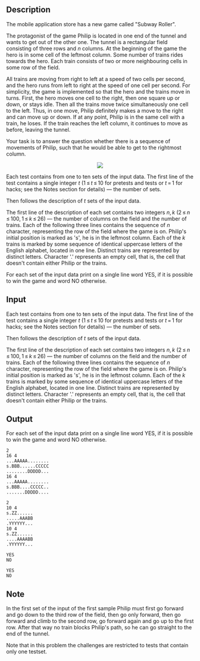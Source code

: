 ## Description

<div><p>The mobile application store has a new game called "Subway Roller".</p><p>The protagonist of the game Philip is located in one end of the tunnel and wants to get out of the other one. The tunnel is a rectangular field consisting of three rows and <span class="tex-span"><i>n</i></span> columns. At the beginning of the game the hero is in some cell of the leftmost column. Some number of trains rides towards the hero. Each train consists of two or more neighbouring cells in some row of the field.</p><p>All trains are moving from right to left at a speed of two cells per second, and the hero runs from left to right at the speed of one cell per second. For simplicity, the game is implemented so that the hero and the trains move in turns. First, the hero moves one cell to the right, then one square up or down, or stays idle. Then all the trains move twice simultaneously one cell to the left. Thus, in one move, Philip definitely makes a move to the right and can move up or down. If at any point, Philip is in the same cell with a train, he loses. If the train reaches the left column, it continues to move as before, leaving the tunnel.</p><p>Your task is to answer the question whether there is a sequence of movements of Philip, such that he would be able to get to the rightmost column.</p><center> <img class="tex-graphics" src="file://pnZjvC2W.png" style="max-width: 100.0%;max-height: 100.0%;"> </center></div><div class="input-specification"><p>Each test contains from one to ten sets of the input data. The first line of the test contains a single integer <span class="tex-span"><i>t</i></span> (<span class="tex-span">1 ≤ <i>t</i> ≤ 10</span> for pretests and tests or <span class="tex-span"><i>t</i> = 1</span> for hacks; see the Notes section for details) — the number of sets.</p><p>Then follows the description of <span class="tex-span"><i>t</i></span> sets of the input data. </p><p>The first line of the description of each set contains two integers <span class="tex-span"><i>n</i>, <i>k</i></span> (<span class="tex-span">2 ≤ <i>n</i> ≤ 100, 1 ≤ <i>k</i> ≤ 26</span>) — the number of columns on the field and the number of trains. Each of the following three lines contains the sequence of <span class="tex-span"><i>n</i></span> character, representing the row of the field where the game is on. Philip's initial position is marked as '<span class="tex-font-style-tt">s</span>', he is in the leftmost column. Each of the <span class="tex-span"><i>k</i></span> trains is marked by some sequence of identical uppercase letters of the English alphabet, located in one line. Distinct trains are represented by distinct letters. Character '<span class="tex-font-style-tt">.</span>' represents an empty cell, that is, the cell that doesn't contain either Philip or the trains.</p></div><div class="output-specification"><p>For each set of the input data print on a single line word <span class="tex-font-style-tt">YES</span>, if it is possible to win the game and word <span class="tex-font-style-tt">NO</span> otherwise.</p></div>

## Input

<p>Each test contains from one to ten sets of the input data. The first line of the test contains a single integer <span class="tex-span"><i>t</i></span> (<span class="tex-span">1 ≤ <i>t</i> ≤ 10</span> for pretests and tests or <span class="tex-span"><i>t</i> = 1</span> for hacks; see the Notes section for details) — the number of sets.</p><p>Then follows the description of <span class="tex-span"><i>t</i></span> sets of the input data. </p><p>The first line of the description of each set contains two integers <span class="tex-span"><i>n</i>, <i>k</i></span> (<span class="tex-span">2 ≤ <i>n</i> ≤ 100, 1 ≤ <i>k</i> ≤ 26</span>) — the number of columns on the field and the number of trains. Each of the following three lines contains the sequence of <span class="tex-span"><i>n</i></span> character, representing the row of the field where the game is on. Philip's initial position is marked as '<span class="tex-font-style-tt">s</span>', he is in the leftmost column. Each of the <span class="tex-span"><i>k</i></span> trains is marked by some sequence of identical uppercase letters of the English alphabet, located in one line. Distinct trains are represented by distinct letters. Character '<span class="tex-font-style-tt">.</span>' represents an empty cell, that is, the cell that doesn't contain either Philip or the trains.</p>

## Output

<p>For each set of the input data print on a single line word <span class="tex-font-style-tt">YES</span>, if it is possible to win the game and word <span class="tex-font-style-tt">NO</span> otherwise.</p>





```input1
2
16 4
...AAAAA........
s.BBB......CCCCC
........DDDDD...
16 4
...AAAAA........
s.BBB....CCCCC..
.......DDDDD....

```




```input2
2
10 4
s.ZZ......
.....AAABB
.YYYYYY...
10 4
s.ZZ......
....AAAABB
.YYYYYY...

```




```output1
YES
NO

```




```output2
YES
NO

```



## Note

<p>In the first set of the input of the first sample Philip must first go forward and go down to the third row of the field, then go only forward, then go forward and climb to the second row, go forward again and go up to the first row. After that way no train blocks Philip's path, so he can go straight to the end of the tunnel.</p><p>Note that in this problem the challenges are restricted to tests that contain only one testset.</p>
